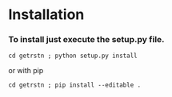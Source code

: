 # Installation

### To install just execute the setup.py file.

```console
cd getrstn ; python setup.py install
```
or with pip

```console
cd getrstn ; pip install --editable .
```
